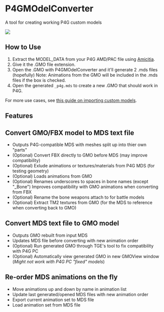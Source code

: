 # P4GMOdelConverter
A tool for creating working P4G custom models

![](https://i.imgur.com/FX2zuV2.png)

## How to Use
1. Extract the MODEL_DATA from your P4G AMD/PAC file using [Amicitia](https://amicitia.github.io/post/amicitia).
2. Give it the .GMO file extension.
3. Open the .GMO with P4GMOdelConverter and it'll generate 2 .mds files (hopefully)
   Note: Animations from the GMO will be included in the .mds files if the box is checked.
4. Open the generated ``_p4g.mds`` to create a new .GMO that should work in P4G.


For more use cases, see [this guide on importing custom models](https://shrinefox.com/guides/2020/06/18/wip-importing-custom-models-in-p3p-p4g/).

## Features
## Convert GMO/FBX model to MDS text file
 - Outputs P4G-compatible MDS with meshes split up into thier own "parts"
 - (Optional) Convert FBX directly to GMO before MDS (may improve compatibility)
 - (Optional) Exlude animations or textures/materials from P4G MDS (for testing geometry)
 - (Optional) Loads animations from GMO
 - (Optional) Renames underscores to spaces in bone names (except "_Bone") Improves compatibility with GMO animations when converting from FBX 
 - (Optional) Rename the bone weapons attach to for battle models
 - (Optional) Extract TM2 textures from GMO (for the MDS to reference when converting back to GMO)
 ## Convert MDS text file to GMO model
 - Outputs GMO rebuilt from input MDS
 - Updates MDS file before converting with new animation order
 - (Optional) Run generated GMO through TGE's tool to fix compatibility with P4G PC
 - (Optional) Automatically view generated GMO in new GMOView window (_Might not work with P4G PC "fixed" models_)
## Re-order MDS animations on the fly
 - Move animations up and down by name in animation list
 - Update last generated/opened MDS files with new animation order
 - Export current animation set to MDS file
 - Load animation set from MDS file
